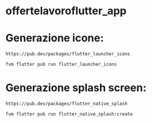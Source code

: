 # offertelavoroflutter_app


# Generazione icone:

    https://pub.dev/packages/flutter_launcher_icons

    fvm flutter pub run flutter_launcher_icons

# Generazione splash screen:

    https://pub.dev/packages/flutter_native_splash

    fvm flutter pub run flutter_native_splash:create